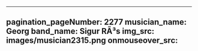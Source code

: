 ------
pagination_pageNumber: 2277
musician_name: Georg
band_name: Sigur RÃ³s
img_src: images/musician2315.png
onmouseover_src: 
------